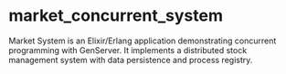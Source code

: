 # market_concurrent_system
Market System is an Elixir/Erlang application demonstrating concurrent programming with GenServer. It implements a distributed stock management system with data persistence and process registry.
